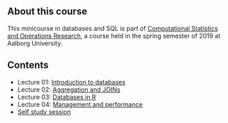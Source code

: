 ## About this course

This minicourse in databases and SQL is part of [Computational Statistics and Operations Research](https://www.moodle.aau.dk/course/view.php?id=28948), a course held in the spring semester of 2019 at Aalborg University.


## Contents

- Lecture 01: [Introduction to databases](lectures/01-introduction)
- Lecture 02: [Aggregation and JOINs](lectures/02-aggregation)
- Lecture 03: [Databases in R](lectures/03-tidyverse)
- Lecture 04: [Management and performance](lectures/04-management)
- [Self study session](lectures/self-study)
